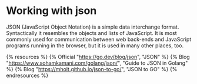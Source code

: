 # Working with json

JSON (JavaScript Object Notation) is a simple data interchange format. Syntactically it resembles the objects and lists of JavaScript. It is most commonly used for communication between web back-ends and JavaScript programs running in the browser, but it is used in many other places, too.

{% resources %}
  {% Official "https://go.dev/blog/json", "JSON" %}
  {% Blog "https://www.sohamkamani.com/golang/json/", "Guide to JSON in Golang" %}
  {% Blog "https://mholt.github.io/json-to-go/", "JSON to GO" %}
{% endresources %}